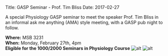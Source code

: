 Title: GASP Seminar - Prof. Tim Bliss
Date: 2017-02-27

A special Physiology GASP seminar to meet the speaker Prof. Tim Bliss in an informal ask me anything (AMA) style meeting, with a GASP pub night to follow.

**Where:** MSB 3231  
**When:** Monday, February 27th, 4pm  
**Eligible for the 1000/2000 Seminars in Physiology Course**
![alt]({filename}/posters/2017/bliss_AMA.jpg)
![alt]({filename}/posters/2017/seminar-tim-bliss.jpg)

